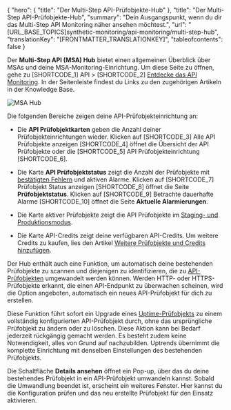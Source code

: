 {
  "hero": {
    "title": "Der Multi-Step API-Prüfobjekte-Hub"
  },
  "title": "Der Multi-Step API-Prüfobjekte-Hub",
  "summary": "Dein Ausgangspunkt, wenn du dir das Multi-Step API Monitoring näher ansehen möchtest.",
  "url": "[URL_BASE_TOPICS]synthetic-monitoring/api-monitoring/multi-step-hub",
  "translationKey": "[FRONTMATTER_TRANSLATIONKEY]",
  "tableofcontents": false
}

Der **Multi-Step API (MSA) Hub** bietet einen allgemeinen Überblick über MSAs und deine MSA-Monitoring-Einrichtung. Um diese Seite zu öffnen, gehe zu [SHORTCODE_1] API > [SHORTCODE_2] [Entdecke das API Monitoring]([LINK_URL_1]). In der Seitenleiste findest du Links zu den zugehörigen Artikeln in der Knowledge Base.

![MSA Hub]([LINK_URL_2])

Die folgenden Bereiche zeigen deine API-Prüfobjekteinrichtung an:

- Die **API Prüfobjektkarten** geben die Anzahl deiner Prüfobjekteinrichtungen wieder. Klicken auf [SHORTCODE_3] Alle API Prüfobjekte anzeigen [SHORTCODE_4] öffnet die Übersicht der API Prüfobjekte oder die [SHORTCODE_5]  API Prüfobjekteinrichtung [SHORTCODE_6].

- Die Karte **API Prüfobjektstatus** zeigt die Anzahl der Prüfobjekte mit [bestätigten Fehlern]([LINK_URL_3]) und aktiven Alarme. Klicken auf [SHORTCODE_7] Prüfobjekt Status anzeigen [SHORTCODE_8] öffnet die Seite **Prüfobjektstatus**. Klicken auf [SHORTCODE_9] Betrachte dauerhafte Alarme [SHORTCODE_10] öffnet die Seite **Aktuelle Alarmierungen**.

- Die Karte aktiver Prüfobjekte zeigt die API Prüfobjekte im [Staging- und Produktionsmodus]([LINK_URL_4]).

- Die Karte API-Credits zeigt deine verfügbaren API-Credits. Um weitere Credits zu kaufen, lies den Artikel [Weitere Prüfobjekte und Credits hinzufügen]([LINK_URL_5]).

Der Hub enthält auch eine Funktion, um automatisch deine bestehenden Prüfobjekte zu scannen und diejenigen zu identifizieren, die zu [API-Prüfobjekten]([LINK_URL_6]) umgewandelt werden können. Werden HTTP- oder HTTPS-Prüfobjekte erkannt, die einen API-Endpunkt zu überwachen scheinen, wird die Option angeboten, automatisch ein neues API-Prüfobjekt für dich zu erstellen.

Diese Funktion führt sofort ein Upgrade eines [Uptime-Prüfobjekts]([LINK_URL_7]) zu einem vollständig konfigurierten API-Prüfobjekt durch, ohne das ursprüngliche Prüfobjekt zu ändern oder zu löschen. Diese Aktion kann bei Bedarf jederzeit rückgängig gemacht werden. Es besteht zudem keine Notwendigkeit, alles von Grund auf nachzubilden. Uptrends übernimmt die komplette Einrichtung mit denselben Einstellungen des bestehenden Prüfobjekts.

Die Schaltfläche **Details ansehen** öffnet ein Pop-up, über das du deine bestehendes Prüfobjekt in ein API-Prüfobjekt umwandeln kannst. Sobald die Umwandlung beendet ist, erscheint ein weiteres Fenster. Hier kannst du die Konfiguration prüfen und das neu erstellte Prüfobjekt für den Einsatz aktivieren.
